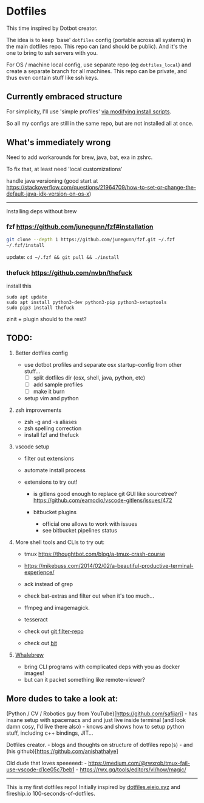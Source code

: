 # Dotfiles

This time inspired by Dotbot creator.

The idea is to keep 'base' `dotfiles` config (portable across all systems) 
in the main dotfiles repo. This repo can (and should be public). 
And it's the one to bring to ssh servers with you.

For OS / machine local config, use separate repo (eg `dotfiles_local`)
and create a separate branch for all machines. 
This repo can be private, and thus even contain stuff like ssh keys.

## Currently embraced structure

For simplicity, I'll use 'simple profiles' [via modifying install scripts](https://github.com/anishathalye/dotbot/wiki/Tips-and-Tricks#simple-setup).

So all my configs are still in the same repo, but are not installed all at once.

## What's immediately wrong

Need to add workarounds for brew, java, bat, exa in zshrc.

To fix that, at least need 'local customizations'

handle java versioning (good start at https://stackoverflow.com/questions/21964709/how-to-set-or-change-the-default-java-jdk-version-on-os-x)

----

Installing deps without brew

### fzf https://github.com/junegunn/fzf#installation

```zsh
git clone --depth 1 https://github.com/junegunn/fzf.git ~/.fzf
~/.fzf/install
```

update: `cd ~/.fzf && git pull && ./install`

### thefuck https://github.com/nvbn/thefuck

install this 
``` 
sudo apt update
sudo apt install python3-dev python3-pip python3-setuptools
sudo pip3 install thefuck
```

zinit + plugin should to the rest?


## TODO:

1. Better dotfiles config
    - use dotbot profiles and separate osx startup-config from other stuff...
        - [ ] split dotfiles dir (osx, shell, java, python, etc)
        - [ ] add sample profiles
        - [ ] make it burn

    - setup vim and python


1. zsh improvements
    - zsh -g and -s aliases
    - zsh spelling correction
    - install fzf and thefuck

1. vscode setup
    - filter out extensions
    - automate install process
    - extensions to try out!

        - is gitlens good enough to replace git GUI like sourcetree? https://github.com/eamodio/vscode-gitlens/issues/472
        
        - bitbucket plugins 
            - official one allows to work with issues
            - see bitbucket pipelines status


1. More shell tools and CLIs to try out:
    - tmux https://thoughtbot.com/blog/a-tmux-crash-course
    - https://mikebuss.com/2014/02/02/a-beautiful-productive-terminal-experience/

    - ack instead of grep
    - check bat-extras and filter out when it's too much...

    - ffmpeg and imagemagick. 
    - tesseract

    - check out [git filter-repo](https://github.com/newren/git-filter-repo)
    - check out [bit](https://github.com/chriswalz/bit)


1. [Whalebrew](https://github.com/whalebrew/whalebrew)
    - bring CLI programs with complicated deps with you as docker images!
    - but can it packet something like remote-viewer?


## More dudes to take a look at:

(Python / CV / Robotics guy from YouTube)[https://github.com/safijari]
    - has insane setup with spacemacs and and just live inside terminal
      (and look damn cosy, I'd live there also)
    - knows and shows how to setup python stuff, including c++ bindings, JIT...

Dotfiles creator. 
    - blogs and thoughts on structure of dotfiles repo(s)
    - and (his github)[https://github.com/anishathalye]


Old dude that loves speeeeed:
    - https://medium.com/@rwxrob/tmux-fail-use-vscode-d1ce05c7beb1
    - https://rwx.gg/tools/editors/vi/how/magic/


----

This is my first dotfiles repo! Initially inspired by [dotfiles.eieio.xyz](http://dotfiles.eieio.xyz) and fireship.io 100-seconds-of-dotfiles.